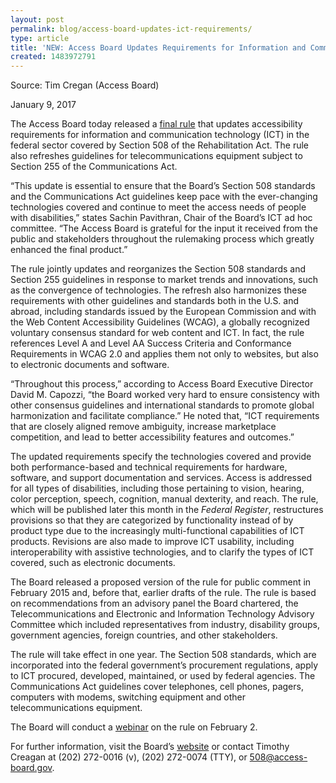 ```yaml
---
layout: post 
permalink: blog/access-board-updates-ict-requirements/
type: article
title: 'NEW: Access Board Updates Requirements for Information and Communication Technology'
created: 1483972791
---
```


Source: Tim Cregan (Access Board)

January 9, 2017

The Access Board today released a [final rule][1] that updates accessibility requirements for information and communication technology (ICT) in the federal sector covered by Section 508 of the Rehabilitation Act. The rule also refreshes guidelines for telecommunications equipment subject to Section 255 of the Communications Act.  
  
“This update is essential to ensure that the Board’s Section 508 standards and the Communications Act guidelines keep pace with the ever-changing technologies covered and continue to meet the access needs of people with disabilities,” states Sachin Pavithran, Chair of the Board’s ICT ad hoc committee. “The Access Board is grateful for the input it received from the public and stakeholders throughout the rulemaking process which greatly enhanced the final product.”  
  
The rule jointly updates and reorganizes the Section 508 standards and Section 255 guidelines in response to market trends and innovations, such as the convergence of technologies. The refresh also harmonizes these requirements with other guidelines and standards both in the U.S. and abroad, including standards issued by the European Commission and with the Web Content Accessibility Guidelines (WCAG), a globally recognized voluntary consensus standard for web content and ICT. In fact, the rule references Level A and Level AA Success Criteria and Conformance Requirements in WCAG 2.0 and applies them not only to websites, but also to electronic documents and software.  
  
“Throughout this process,” according to Access Board Executive Director David M. Capozzi, “the Board worked very hard to ensure consistency with other consensus guidelines and international standards to promote global harmonization and facilitate compliance.” He noted that, “ICT requirements that are closely aligned remove ambiguity, increase marketplace competition, and lead to better accessibility features and outcomes.”  
  
The updated requirements specify the technologies covered and provide both performance-based and technical requirements for hardware, software, and support documentation and services. Access is addressed for all types of disabilities, including those pertaining to vision, hearing, color perception, speech, cognition, manual dexterity, and reach. The rule, which will be published later this month in the _Federal Register_, restructures provisions so that they are categorized by functionality instead of by product type due to the increasingly multi-functional capabilities of ICT products. Revisions are also made to improve ICT usability, including interoperability with assistive technologies, and to clarify the types of ICT covered, such as electronic documents.  
  
The Board released a proposed version of the rule for public comment in February 2015 and, before that, earlier drafts of the rule. The rule is based on recommendations from an advisory panel the Board chartered, the Telecommunications and Electronic and Information Technology Advisory Committee which included representatives from industry, disability groups, government agencies, foreign countries, and other stakeholders.  
  
The rule will take effect in one year. The Section 508 standards, which are incorporated into the federal government’s procurement regulations, apply to ICT procured, developed, maintained, or used by federal agencies. The Communications Act guidelines cover telephones, cell phones, pagers, computers with modems, switching equipment and other telecommunications equipment.  
  
The Board will conduct a [webinar][2] on the rule on February 2.

For further information, visit the Board’s [website][3] or contact Timothy Creagan at (202) 272-0016 (v), (202) 272-0074 (TTY), or <508@access-board.gov>.

 [1]: https://www.access-board.gov/guidelines-and-standards/communications-and-it/about-the-ict-refresh/final-rule
 [2]: https://www.accessibilityonline.org/ao/session/?id=110588
 [3]: https://www.access-board.gov/guidelines-and-standards/communications-and-it/about-the-ict-refresh